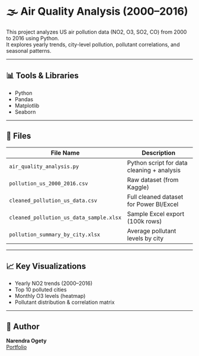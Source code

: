 # 🌫️ Air Quality Analysis (2000–2016)

This project analyzes US air pollution data (NO2, O3, SO2, CO) from 2000 to 2016 using Python.  
It explores yearly trends, city-level pollution, pollutant correlations, and seasonal patterns.

---

## 📊 Tools & Libraries
- Python
- Pandas
- Matplotlib
- Seaborn

---

## 📁 Files
| File Name                          | Description                                  |
|-----------------------------------|----------------------------------------------|
| `air_quality_analysis.py`         | Python script for data cleaning + analysis   |
| `pollution_us_2000_2016.csv`      | Raw dataset (from Kaggle)                    |
| `cleaned_pollution_us_data.csv`   | Full cleaned dataset for Power BI/Excel      |
| `cleaned_pollution_us_data_sample.xlsx` | Sample Excel export (100k rows)       |
| `pollution_summary_by_city.xlsx`  | Average pollutant levels by city             |

---

## 📈 Key Visualizations
- Yearly NO2 trends (2000–2016)
- Top 10 polluted cities
- Monthly O3 levels (heatmap)
- Pollutant distribution & correlation matrix

---

## 🙌 Author
**Narendra Ogety**  
[Portfolio](https://ogetynarendra.github.io)
